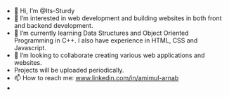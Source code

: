 - 👋 Hi, I’m @Its-Sturdy
- 👀 I’m interested in web development and building websites in both front and backend development.
- 🌱 I’m currently learning Data Structures and Object Oriented Programming in C++. I also have experience in HTML, CSS and Javascript.
- 💞️ I’m looking to collaborate creating various web applications and websites. 
- Projects will be uploaded periodically. 
- 📫 How to reach me: www.linkedin.com/in/amimul-arnab
- 

<!---
Its-Sturdy/Its-Sturdy is a ✨ special ✨ repository because its `README.md` (this file) appears on your GitHub profile.
You can click the Preview link to take a look at your changes.
--->
